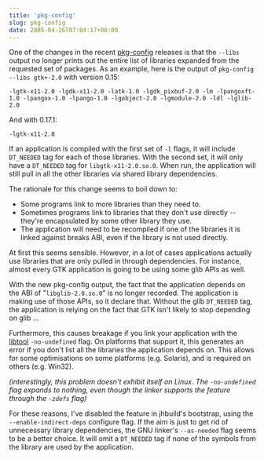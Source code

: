 ```yaml
---
title: 'pkg-config'
slug: pkg-config
date: 2005-04-26T07:04:17+08:00
---
```


One of the changes in the recent
[pkg-config](http://pkgconfig.freedesktop.org/) releases is that the
`--libs` output no longer prints out the entire list of
libraries expanded from the requested set of packages. As an example,
here is the output of `pkg-config --libs gtk+-2.0` with version
0.15:

    -lgtk-x11-2.0 -lgdk-x11-2.0 -latk-1.0 -lgdk_pixbuf-2.0 -lm -lpangoxft-1.0 -lpangox-1.0 -lpango-1.0 -lgobject-2.0 -lgmodule-2.0 -ldl -lglib-2.0

And with 0.17.1:

    -lgtk-x11-2.0

If an application is compiled with the first set of `-l`
flags, it will include `DT_NEEDED` tag for each of those
libraries. With the second set, it will only have a
`DT_NEEDED` tag for `libgtk-x11-2.0.so.0`. When run,
the application will still pull in all the other libraries via shared
library dependencies.

The rationale for this change seems to boil down to:

-   Some programs link to more libraries than they need to.
-   Sometimes programs link to libraries that they don\'t use directly
    \-- they\'re encapsulated by some other library they use.
-   The application will need to be recompiled if one of the libraries
    it is linked against breaks ABI, even if the library is not used
    directly.

At first this seems sensible. However, in a lot of cases
applications actually use libraries that are only pulled in through
dependencies. For instance, almost every GTK application is going to
be using some glib APIs as well.

With the new pkg-config output, the fact that the application
depends on the ABI of \"`libglib-2.0.so.0`\" is no longer
recorded. The application is making use of those APIs, so it declare
that. Without the glib `DT_NEEDED` tag, the application is
relying on the fact that GTK isn\'t likely to stop depending on glib
\...

Furthermore, this causes breakage if you link your application with
the [libtool](http://www.gnu.org/software/libtool/)
`-no-undefined` flag. On platforms that support it, this
generates an error if you don\'t list all the libraries the application
depends on. This allows for some optimisations on some platforms
(e.g. Solaris), and is required on others (e.g. Win32).

*(interestingly, this problem doesn\'t exhibit itself on Linux.
The `-no-undefined` flag expands to nothing, even though the
linker supports the feature through the `-zdefs` flag)*

For these reasons, I\'ve disabled the feature in jhbuild\'s
bootstrap, using the `--enable-indirect-deps` configure flag.
If the aim is just to get rid of unnecessary library dependencies, the
GNU linker\'s `--as-needed` flag seems to be a better choice.
It will omit a `DT_NEEDED` tag if none of the symbols from the
library are used by the application.
